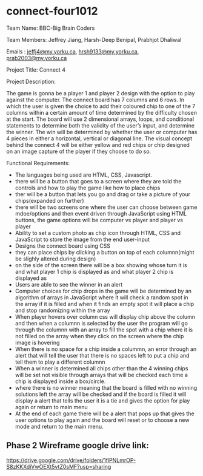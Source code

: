 # connect-four1012
Team Name: BBC-Big Brain Coders

Team Members: Jeffrey Jiang, Harsh-Deep Benipal, Prabhjot Dhaliwal

Emails : jeffj4@my.yorku.ca, hrsh9133@my.yorku.ca, prab2003@my.yorku.ca 

Project Title: Connect 4

Project Description:

The game is gonna be a player 1 and player 2 design with the option to play against the computer. The connect board has 7 columns and 6 rows. In which the user is given the choice to add their coloured chip to one of the 7 columns within a certain amount of time determined by the difficulty chosen at the start. The board will use 2 dimensional arrays, loops, and conditional statements to determine both the validity of the user’s input, and determine the winner. The win will be determined by whether the user or computer has 4 pieces in either a horizontal, vertical or diagonal line. The visual concept behind the connect 4 will be either yellow and red chips or chip designed on an image capture of the player if they choose to do so. 

 Functional Requirements:
 
  - The languages being used are HTML, CSS, Javascript.
  -  there will be a button that goes to a screen where they are told the controls and how to play the game like how to place chips
  -  ther will be a button that lets you go and drag or take a picture of your chips(expanded on further)
  - there will be two screens one where the user can choose between game mdoe/options and then event driven through JavaScript using HTML buttons, the game options will be computer vs player and player vs player
  - Ability to set a custom photo as chip icon through HTML, CSS and JavaScript to store the image from the end user-input
  - Designs the connect board using CSS
  - they can place chips by clicking a button on top of each columnn(might be slighly altered during design)
  - on the side of the screen there will be a box showing whose turn it is and what player 1 chip is displayed as and what player 2 chip is displayed as 
  - Users are able to see the winner in an alert
  - Computer choices for chip drops in the game will be determined by an algorithm of arrays in JavaScript where it will check a random spot in the array if it is filled and when it finds an empty spot it will place a chip and stop randomizing within the array
  - When player hovers over column css will display chip above the column and then when a columnn is selected by the user the program will go through the columnn with an array to fill the spot with a chip where it is not filled on the array when they click on the screen where the chip image is hovering
  - When there is no space for a chip inside a colummn, an error through an alert that will tell the user that there is no spaces left to put a chip and tell them to play a different columnn
  - When a winner is determined all chips other than the 4 winning chips will be set not visible through arrays that will be checked each time a chip is displayed inside a box/circle.
  - where there is no winner meaning that the board is filled with no winning solutions left the array will be checked and if the board is filled it will display a alert that tells the user it is a tie and gives the option for play again or return to main menu
  - At the end of each game there will be a alert that pops up that gives the user options to play again and the board will reset or to choose a new mode and return to the main menu.

## Phase 2 Wireframe google drive link: 
https://drive.google.com/drive/folders/1flPNLmrOP-S8zKKXdiVwOEXt5vtZ0sMF?usp=sharing
